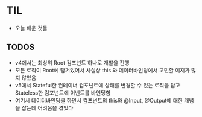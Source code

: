 # TIL
- 오늘 배운 것들

## TODOS
- v4에서는 최상위 Root 컴포넌트 하나로 개발을 진행
- 모든 로직이 Root에 담겨있어서 사실상 this 와 데이터바인딩에서 고민할 여지가 많지 않았음
- v5에서 Stateful한 컨테이너 컴포넌트에 상태를 변경할 수 있는 로직을 담고 Stateless한 컴포넌트에 이벤트를 바인딩함
- 여기서 데이터바인딩을 하면서 컴포넌트의 this와 @Input, @Output에 대한 개념을 잡는데 어려움을 겪었다
